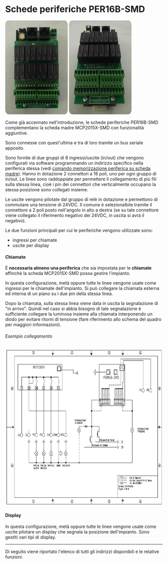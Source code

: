 # Schede periferiche PER16B-SMD


<img src="../dist/perif-1.jpg" style="width: 200px; height: 300px; border-radius: 5%;">
<img src="../dist/perif-2.jpg" style="width: 200px; height: 300px; border-radius: 5%;">

Come già accennato nell'introduzione, le schede periferiche PER16B-SMD complementano la scheda madre MCP2015X-SMD con funzionalità aggiuntive.

Sono connesse con quest'ultima e tra di loro tramite un bus seriale apposito.

Sono fornite di due gruppi di 8 ingressi/uscite (in/out) che vengono configurati via software programmando un indirizzo specifico nella periferica stessa (vedi [comando memorizzazione periferica su scheda madre](../mcpx/menu/manovra/comandi/README.md#mem-ind)). Hanno in dotazione 2 connettori a 16 poli, uno per ogni gruppo di in/out. Le linee sono raddoppiate per permettere il collegamento di più fili sulla stessa linea, cioè i pin dei connettori che verticalmente occupano la stessa posizione sono collegati insieme.

Le uscite vengono pilotate dal gruppo di relè in dotazione e permettono di commutare una tensione di 24VDC. Il comune è selezionalbile tramite il connettore a 2 poli posto nell'angolo in alto a destra (se su tale connettore viene collegato il riferimento negativo dei 24VDC, in uscita si avrà il negativo).

Le due funzioni principali per cui le periferiche vengono utilizzate sono:

* ingressi per chiamate
* uscite per display

#### Chiamate

È __necessaria almeno una periferica__ che sia impostata per le __chiamate__ affinchè la scheda MCP2015X-SMD
possa gestire l'impianto.

In questa configurazione, metà oppure tutte le linee vengone usate come ingressi per le chiamate dell'impianto. Si può collegare la chiamata esterna ed interna di un piano su i due pin della stessa linea.

Dopo la chiamata, sulla stessa linea viene data in uscita la segnalazione di "in arrivo".
Quindi nel caso si abbia bisogno di tale segnalazione è sufficiente collegare la luminosa insieme alla chiamata interponendo un diodo per evitare ritorni di tensione (fare riferimento allo schema del quadro per maggiori informazioni).

###### Esempio collegamento

<img src="../dist/5-MC-FAL10A.png" style="width: 800px; height: 500px;">

#### Display

In questa configurazione, metà oppure tutte le linee vengone usate come uscite pilotare un display che segnala la posizione dell'impianto. Sono gestiti vari tipi di display.

-----

Di seguito viene riportato l'elenco di tutti gli indirizzi disponibili e le relative funzioni.
